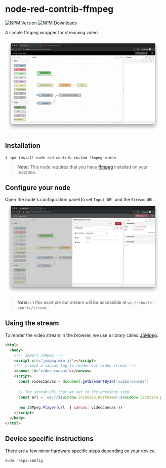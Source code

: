 # node-red-contrib-ffmpeg
[![NPM Version](https://img.shields.io/npm/v/node-red-contrib-ffmpeg.svg)](https://npmjs.org/package/node-red-contrib-ffmpeg)
[![NPM Downloads](https://img.shields.io/npm/dm/node-red-contrib-ffmpeg.svg)](https://npmjs.org/package/node-red-contrib-ffmpeg)

A simple ffmpeg wrapper for streaming video.

![](images/example.png)

## Installation
```
$ npm install node-red-contrib-custom-ffmpeg-video
```

> **Note:** This node requires that you have [ffmpeg](https://ffmpeg.org/) installed on your machine.

## Configure your node
Open the node's configuration panel to set `Input URL` and the `Stream URL`.
![](images/configure.png)
> **Note:** In this example our stream will be accessible at `ws://<host>:<port>/stream`

## Using the stream
To render the video stream in the browser, we use a library called [JSMpeg](https://github.com/phoboslab/jsmpeg).
```html
<html>
  <body>
    <!-- import JSMpeg -->
    <script src="jsmpeg.min.js"></script>
    <!-- create a canvas tag to render our video stream -->
    <canvas id="video-canvas"></canvas>
    <script>
      const videoCanvas = document.getElementById('video-canvas')
      
      // The stream URL that we set in the previous step.
      const url = `ws://${window.location.hostname}:${window.location.port}/stream`

      new JSMpeg.Player(url, { canvas: videoCanvas })
    </script>
  </body>
</html>
```

## Device specific instructions
There are a few minor hardware specific steps depending on your device.

```
sudo raspi-config
```


